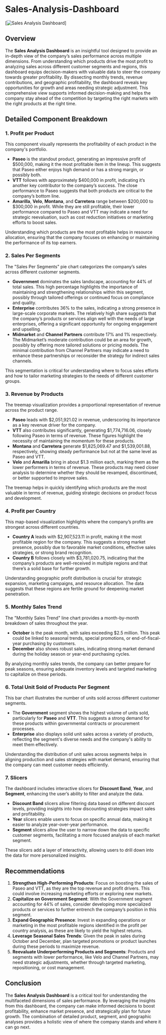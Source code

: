 # Sales-Analysis-Dashboard

[![Sales Analysis Dashboard](https://drive.google.com/uc?export=view&id=0kVasCEkjUCdNwzy4qhxttRH)]


## Overview

The **Sales Analysis Dashboard** is an insightful tool designed to provide an in-depth view of the company’s sales performance across multiple dimensions. From understanding which products drive the most profit to analyzing sales across different customer segments and regions, this dashboard equips decision-makers with valuable data to steer the company towards greater profitability. By dissecting monthly trends, revenue contributions, and geographic profitability, the dashboard reveals key opportunities for growth and areas needing strategic adjustment. This comprehensive view supports informed decision-making and helps the company stay ahead of the competition by targeting the right markets with the right products at the right time.

## Detailed Component Breakdown

### 1. **Profit per Product**

This component visually represents the profitability of each product in the company's portfolio.

- **Paseo** is the standout product, generating an impressive profit of $500,000, making it the most profitable item in the lineup. This suggests that Paseo either enjoys high demand or has a strong margin, or possibly both.
- **VTT** follows with approximately $400,000 in profit, indicating it’s another key contributor to the company’s success. The close performance to Paseo suggests that both products are critical to the company’s bottom line.
- **Amarilla**, **Velo**, **Montana**, and **Carretera** range between $200,000 to $300,000 in profit. While they are still profitable, their lower performance compared to Paseo and VTT may indicate a need for strategic reevaluation, such as cost reduction initiatives or marketing efforts to boost sales.

Understanding which products are the most profitable helps in resource allocation, ensuring that the company focuses on enhancing or maintaining the performance of its top earners.

### 2. **Sales Per Segments**

The "Sales Per Segments" pie chart categorizes the company’s sales across different customer segments.

- **Government** dominates the sales landscape, accounting for 44% of total sales. This high percentage highlights the importance of maintaining and strengthening relationships within this segment, possibly through tailored offerings or continued focus on compliance and quality.
- **Enterprise** contributes 36% to the sales, indicating a strong presence in large-scale corporate markets. The relatively high share suggests that the company’s products or services align well with the needs of large enterprises, offering a significant opportunity for ongoing engagement and upselling.
- **Midmarket** and **Channel Partners** contribute 17% and 1% respectively. The Midmarket’s moderate contribution could be an area for growth, possibly by offering more tailored solutions or pricing models. The minimal contribution from Channel Partners may indicate a need to enhance these partnerships or reconsider the strategy for indirect sales channels.

This segmentation is critical for understanding where to focus sales efforts and how to tailor marketing strategies to the needs of different customer groups.

### 3. **Revenue by Products**

The treemap visualization provides a proportional representation of revenue across the product range.

- **Paseo** leads with $2,051,921.02 in revenue, underscoring its importance as a key revenue driver for the company.
- **VTT** also contributes significantly, generating $1,774,716.06, closely following Paseo in terms of revenue. These figures highlight the necessity of maintaining the momentum for these products.
- **Montana** and **Carretera** generate $1,825,069.47 and $1,539,001.88, respectively, showing steady performance but not at the same level as Paseo and VTT.
- **Velo** and **Amarilla** bring in about $1.3 million each, marking them as the lower performers in terms of revenue. These products may need closer analysis to determine whether they should be revamped, discontinued, or better supported to improve sales.

The treemap helps in quickly identifying which products are the most valuable in terms of revenue, guiding strategic decisions on product focus and development.

### 4. **Profit per Country**

This map-based visualization highlights where the company’s profits are strongest across different countries.

- **Country A** leads with $2,907,523.11 in profit, making it the most profitable region for the company. This suggests a strong market presence, possibly due to favorable market conditions, effective sales strategies, or strong brand recognition.
- **Country B** follows closely with $3,781,020.75, indicating that the company’s products are well-received in multiple regions and that there’s a solid base for further growth.

Understanding geographic profit distribution is crucial for strategic expansion, marketing campaigns, and resource allocation. The data suggests that these regions are fertile ground for deepening market penetration.

### 5. **Monthly Sales Trend**

The "Monthly Sales Trend" line chart provides a month-by-month breakdown of sales throughout the year.

- **October** is the peak month, with sales exceeding $2.5 million. This peak could be linked to seasonal trends, special promotions, or end-of-fiscal-year purchasing by customers.
- **December** also shows robust sales, indicating strong market demand during the holiday season or year-end purchasing cycles.

By analyzing monthly sales trends, the company can better prepare for peak seasons, ensuring adequate inventory levels and targeted marketing to capitalize on these periods.

### 6. **Total Unit Sold of Products Per Segment**

This bar chart illustrates the number of units sold across different customer segments.

- The **Government** segment shows the highest volume of units sold, particularly for **Paseo** and **VTT**. This suggests a strong demand for these products within governmental contracts or procurement processes.
- **Enterprise** also displays solid unit sales across a variety of products, reflecting the segment's diverse needs and the company's ability to meet them effectively.

Understanding the distribution of unit sales across segments helps in aligning production and sales strategies with market demand, ensuring that the company can meet customer needs efficiently.

### 7. **Slicers**

The dashboard includes interactive slicers for **Discount Band**, **Year**, and **Segment**, enhancing the user’s ability to filter and analyze the data.

- **Discount Band** slicers allow filtering data based on different discount levels, providing insights into how discounting strategies impact sales and profitability.
- **Year** slicers enable users to focus on specific annual data, making it easier to analyze year-over-year performance.
- **Segment** slicers allow the user to narrow down the data to specific customer segments, facilitating a more focused analysis of each market segment.

These slicers add a layer of interactivity, allowing users to drill down into the data for more personalized insights.

## Recommendations

1. **Strengthen High-Performing Products**: Focus on boosting the sales of Paseo and VTT, as they are the top revenue and profit drivers. This could involve increasing marketing efforts or exploring new markets.
2. **Capitalize on Government Segment**: With the Government segment accounting for 44% of sales, consider developing more specialized products or services to further entrench the company’s position in this segment.
3. **Expand Geographic Presence**: Invest in expanding operations or marketing in the most profitable regions identified in the profit per country analysis, as these are likely to yield the highest returns.
4. **Leverage Seasonal Sales Trends**: Given the peak in sales during October and December, plan targeted promotions or product launches during these periods to maximize revenue.
5. **Reevaluate Underperforming Products and Segments**: Products and segments with lower performance, like Velo and Channel Partners, may need strategic adjustments, whether through targeted marketing, repositioning, or cost management.

## Conclusion

The **Sales Analysis Dashboard** is a critical tool for understanding the multifaceted dimensions of sales performance. By leveraging the insights from this dashboard, the company can make informed decisions to boost profitability, enhance market presence, and strategically plan for future growth. The combination of detailed product, segment, and geographic analyses provides a holistic view of where the company stands and where it can go next.
